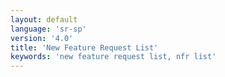 ```yaml
---
layout: default
language: 'sr-sp'
version: '4.0'
title: 'New Feature Request List'
keywords: 'new feature request list, nfr list'
---
```


